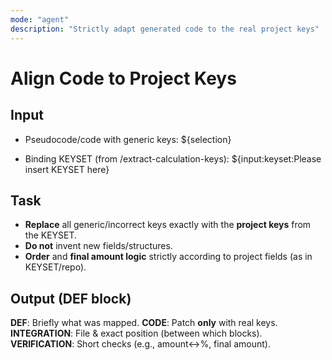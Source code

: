 ```yaml
---
mode: "agent"
description: "Strictly adapt generated code to the real project keys"
---
```


# Align Code to Project Keys

## Input
- Pseudocode/code with generic keys:
${selection}

- Binding KEYSET (from /extract-calculation-keys):
${input:keyset:Please insert KEYSET here}

## Task
- **Replace** all generic/incorrect keys exactly with the **project keys** from the KEYSET.
- **Do not** invent new fields/structures.
- **Order** and **final amount logic** strictly according to project fields (as in KEYSET/repo).

## Output (DEF block)
**DEF**: Briefly what was mapped.
**CODE**: Patch **only** with real keys.
**INTEGRATION**: File & exact position (between which blocks).
**VERIFICATION**: Short checks (e.g., amount↔%, final amount).